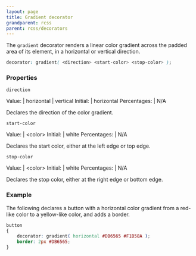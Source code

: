 ```yaml
---
layout: page
title: Gradient decorator
grandparent: rcss
parent: rcss/decorators
---
```


The `gradient` decorator renders a linear color gradient across the padded area of its element, in a horizontal or vertical direction.

```css
decorator: gradient( <direction> <start-color> <stop-color> );
```

### Properties


`direction`

Value: | horizontal \| vertical
Initial: | horizontal
Percentages: | N/A

Declares the direction of the color gradient.

`start-color`

Value: | \<color\>
Initial: | white
Percentages: | N/A

Declares the start color, either at the left edge or top edge.

`stop-color`

Value: | \<color\>
Initial: | white
Percentages: | N/A

Declares the stop color, either at the right edge or bottom edge.

### Example

The following declares a button with a horizontal color gradient from a red-like color to a yellow-like color, and adds a border.

```css
button
{
	decorator: gradient( horizontal #DB6565 #F1B58A );
	border: 2px #DB6565;
}
```
